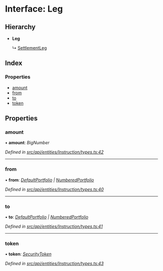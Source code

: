 # Interface: Leg

## Hierarchy

* **Leg**

  ↳ [SettlementLeg](settlementleg.md)

## Index

### Properties

* [amount](leg.md#amount)
* [from](leg.md#from)
* [to](leg.md#to)
* [token](leg.md#token)

## Properties

###  amount

• **amount**: *BigNumber*

*Defined in [src/api/entities/Instruction/types.ts:42](https://github.com/PolymathNetwork/polymesh-sdk/blob/44d12f59/src/api/entities/Instruction/types.ts#L42)*

___

###  from

• **from**: *[DefaultPortfolio](../classes/defaultportfolio.md) | [NumberedPortfolio](../classes/numberedportfolio.md)*

*Defined in [src/api/entities/Instruction/types.ts:40](https://github.com/PolymathNetwork/polymesh-sdk/blob/44d12f59/src/api/entities/Instruction/types.ts#L40)*

___

###  to

• **to**: *[DefaultPortfolio](../classes/defaultportfolio.md) | [NumberedPortfolio](../classes/numberedportfolio.md)*

*Defined in [src/api/entities/Instruction/types.ts:41](https://github.com/PolymathNetwork/polymesh-sdk/blob/44d12f59/src/api/entities/Instruction/types.ts#L41)*

___

###  token

• **token**: *[SecurityToken](../classes/securitytoken.md)*

*Defined in [src/api/entities/Instruction/types.ts:43](https://github.com/PolymathNetwork/polymesh-sdk/blob/44d12f59/src/api/entities/Instruction/types.ts#L43)*

